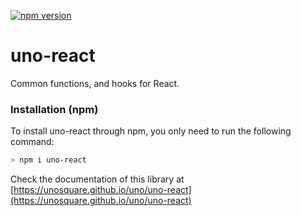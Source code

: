 [![npm version](https://badge.fury.io/js/uno-react.svg)](https://badge.fury.io/js/uno-react)

# uno-react

Common functions, and hooks for React.

### Installation (npm)

To install uno-react through npm, you only need to run the following command:

```bash
> npm i uno-react
```

Check the documentation of this library at [https://unosquare.github.io/uno/uno-react](https://unosquare.github.io/uno/uno-react)
